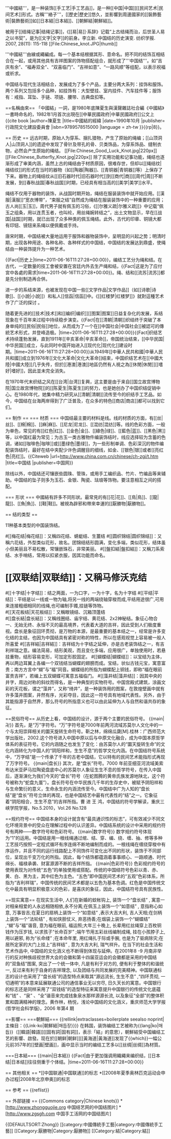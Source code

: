 '''中國結'''，是一种装饰[[手工艺|手工艺品]]，是一种[[中国|中国]][[民间艺术|民间艺术]]形式。古稱'''絡子'''，[[歷史|歷史]]悠久，並影響到周邊國家的[[裝飾藝術|裝飾藝術]]如[[日本結|日本結]]、[[朝鮮結|朝鮮結]]。

被用于[[结绳记事|结绳记事]]，《[[易|易]]·系辞》记载“上古结绳而治，后世圣人易之以书契”，是为[[文字|文字]]的前身。<ref name="li">李立新. 中国结的历史演变. 纺织学报. 2007, 28(11): 115-118</ref>
[[File:Chinese_knot.JPG|thumb]]

'''中國結'''由線或繩編成。每一个基本结根据其形、意命名。把不同的结饰互相结合在一起，或用其他具有吉祥图案的饰物搭配组合，就形成了'''中国结'''。如“吉庆有余”、“福寿双全”、“双喜临门”、“吉祥如意”、“一路风顺”等组配，以表示祝福或祈求。

中国结与现代生活相结合，发展成为了多个产品，主要分两大系列：挂饰和服饰。两个系列又包括多个品种，如挂饰有：大型壁挂、室内挂件、汽车挂件等；服饰有：戒指、耳坠、手链、项链、腰带、古典盘扣等。

==名稱由來==
「中國結」一詞，是1980年底陳夏生與漢聲雜誌社合編《中國結》一書時命名的，1982年1月首次出現在[[中華民國政府|中華民國政府]]公文上<ref name=經緯>{{cite book  |author=陳夏生 |title=中國結的經緯 |date=1990年10月 |publisher=行政院文化建設委員會 |isbn=9789578515000 |language = zh-tw }}</ref>{{rp|8}}。

== 历史 ==
远古时期，原始人为穿系、捆扎猎物，产生了原始的绳编；[[山顶洞人|山顶洞人]]的遗迹中发现了骨针及带孔的骨、贝类饰品，为穿系饰品、缝制衣物，必然会产生原始的绳结。
[[File:Chinese_Good_Luck_Knot.jpg|220px]]
[[File:Chinese_Butterfly_Knot.jpg|220px]]
除了实用功能和记事功能，绳结也逐渐形成了审美内涵，虽然上古的绳结由于材质原因，很难存世，但却以[[绳结纹|绳结纹]]的形式在当时的器物（如[[陶器|陶器]]、[[青铜器|青铜器]]等）上保存了下来。<ref name="li"/>器物上的绳结纹从[[旧石器时代|旧石器时代]]到[[商代|商]][[周代|周]]不断发展，到[[春秋战国|春秋战国]]时期，已经具有相当高的[[美学|美学]]水平。

绳结不仅用于器物的装饰，从战国时期开始，绳结在服装装饰中就开始应用。[[漢服|漢服]]“宽衣博带”，“束服之结”自然成为绳结在服装装饰中的一种重要的应用；古人尚[[玉|玉]]，周代男子就有佩玉的习俗，《[[尔雅义疏|尔雅义疏]]》中记载“佩玉之组条，用以连贯玉者，也叫纶，用丝绳婉转结之”，出土文物显示，早在[[战国|战国]]时期，就已出现了众多种类的佩玉绳结。此外，古代的印章、铜镜大都有印钮、镜钮来系绳以便佩戴或手持。<ref name="li"/>

唐宋时期，中国结被大量地运用于服饰和器物装饰中，呈明显的兴起之势；明清时期，出现各种用途、各种名称、各种样式的中国结，中国结的发展达到鼎盛，使绳结由一种装饰提升为一种艺术。

{{Fact|历史上|time=2011-06-16T11:27:28+00:00}}，编结工艺分为绳和结。在古代，一定数量的技工會被安置在宮廷内外去生产绳和结，{{Fact|这是为了应付宮中各處的需求|time=2011-06-16T11:27:28+00:00}}。绳、结和[[流苏|流苏]]都是先分别制造再合併。

进一步的系结来源，也被发现在中国一些[[文学作品|文学作品]]（如[[诗歌|诗歌]]、[[小說|小說]]）和私人[[信函|信函]]中。《[[红楼梦|红楼梦]]》就對這種艺术作了广泛的探讨 。

随着更先进的[[技术|技术]]和[[编织|编织]][[图案|图案]]日益复杂化的发展，系结现象在千百年来过程中持续稳步演变。{{Fact|在[[清朝|清朝]]织结终于突破了本身单纯的[[民俗|民俗]]地位，从而成为了一个在[[中国社会|中国社会]]被認可的傳統艺术形式，并登峰造极。|time=2011-06-16T11:27:28+00:00}}{{Fact|织结艺术持续蓬勃发展，直到1911年[[辛亥革命|辛亥革命]]，帝国统治结束，[[中华民国|中华民国]]成立，与此同时中国开始进入[[现代化|现代化]]建设时期。|time=2011-06-16T11:27:28+00:00}}从1949年[[中華人民共和國|中華人民共和國]]成立到1976年[[文化大革命|文化大革命]]结束，中国织结艺术在[[中國大陸|中國大陸]]几乎失传，但於[[港澳|港澳]]地區仍然有人視之為[[休閒|休閒]][[嗜好|嗜好]]，因此並未完全消失。

在1970年代末织结之风在[[台湾|台湾]]复興，这主要是由于来自[[国立故宫博物院|国立故宫博物院]]的[[陈夏生|陈夏生]]的努力，也是她创办了中国织结促销中心。在1980年代，她集中精力研究从[[清朝|清朝]]流传至今的织结手工艺品。如今，中国结在台海两岸得到了广泛普及，在众多的特色[[商店|商店]]都可以找到它们。

== 制作 ==
=== 材质 ===
中国结最主要的材料是线。线的材质的方面，有[[丝|丝]]、[[棉|棉]]、[[麻|麻]]、[[尼龙|尼龙]]、[[混纺|混纺]]等。线的色彩方面，一般为单色，常见的有[[红色|红]]、[[金色|金]]、[[綠色|绿]]、[[藍色|蓝]]、[[黑色|黑]]等，以中国红最为常见；为古玉一类古雅物件编装饰结时，线应选择较为含蓄的色调，诸如[[咖啡色|咖啡]]或[[墨绿色|墨绿]]，为一些形制单调、色彩深沉的物件编配装饰结时，最好在结中夹配少许色调醒目的细线，如金、[[银色|银]]或者[[亮红色|亮红]]。<ref name="zgw">{{Citeweb |url=http://www.china.com.cn/chinese/ch-zgj/t.htm |title=中国结 |publisher=中国网}}</ref>

除线以外，中国结还可镶嵌些圆珠、管珠，或用手工编织品、竹片、竹编品等来辅助。中国结的坠子则多为玉石、金银、陶瓷、珐琅等饰物<ref name="zgw"/>。要注意相互之间的搭配。

=== 形状 ===
中國結有許多不同形狀。最常見的有[[花|花]]、[[鳥|鳥]]、[[龍|龍]]、[[魚|魚]]、[[鞋|鞋]]。被視為辟邪和帶來幸運的[[厭勝物|厭勝物]]。

== 结的类型 ==

11种基本类型的中国装饰结。

#[[梅花结|梅花结]]：又稱四花结、蜻蜓结、生薑结 
#[[圆织锦结|圆织锦结]]：又稱六花结，外型类似花形，故名。团锦结结形圆满，变化多端，类似花形，结体虽小但美丽且不易松散，常镶嵌珠石，非常美丽。
#[[盤扣結|盤扣結]]：又稱刀系索结、水手哨结，常用以扣紧衣服，因其功能而命名。 
# [[双联结|双联结]]：又稱马修沃克结
#[[十字结|十字结]]：结之两面，一为口字，一为十字，名为十字结
#[[平结|平结]]：平结是以一线或一物为轴,将另一线的两端绕轴穿梭而成,平结用途很广,可用来连接粗细相同的线绳,也可编制手镯,挂链等饰物。  
#[[天花板结|天花板结]]：又稱眼镜结、沉箱顶蓬结   
#[[盘长結|盘长結]]：又稱线圈结、庙宇结、黄花结、2x2神秘结。象征心物合一、无始无终、永恒不灭的最高境界，代表着大道的吉祥，因此受到人们极度重视。盘长是象征回环贯彻，是万物的本源，是最重要的基本结之一，经常是许多变化结的主结，也因为中国结具有紧密对称的特性，所以在感观视觉上容易被一般人所喜爱
#[[吉祥結|吉祥結]]：吉祥结为十字结之延伸，亦是古老装饰结之一，有吉利祥瑞之意。编法简易，结形美观，而且变化多端，应用很广，单独使用时，若悬挂重物，结形容易变形，可加定形胶固定。
#[[蝴蝶结|蝴蝶结]]：以宝结为主体，再以两边耳翼上各编一个双钱结当蝴蝶的翅膀而成。宝结，状似古钱元宝，寓意富贵；南方方言中“蝴”与“福”同音。蝴蝶结的所指为蝴蝶配上铜钱，即称“福在眼前富贵吉祥”，若编上五双蝴蝶可寓意五福临门。
#[[藻井结|藻井结]]：因其中央的井字，周边对称的斜纹而得名，是一种典型的实物符号。中国宫殿式建筑，涂画文彩的天花板，谓之“藻井”，又称“绮井”，是一种装饰用的图案，在敦煌壁画中就有许多藻井图案，井然有序，光彩夺目，因此这一符号具有地域代表性。另外，由于其能指源于自然界，那么符号的所指意义也可以由此延伸为人与自然和谐共存的象征。

==民俗符号==
从历史上看，中国结的设计，源于两个主要的民俗符号。
{{main|卍}}
首先，是“万”字符号。“万”字符号是7000年前两河流域苏莫尔人文化中的一个与太阳崇拜相关的圜天旋转生命符号。<ref name="ot">靳之林，绵绵瓜瓞[M].桂林：广西师范大学出版社，2002.</ref>这个符号进入中国中原以后与中原文化融合，成为中国本原哲学体系的表征符号。它的内涵随之也发生了变化：由苏莫尔人的“圜天旋转生命”的文化内涵转化为中国人的“阴阳祥和，生生不息”的哲学文化内涵。在中国结符号系统中，“万字结”是一个传承了千年的古老中国结，它以特有的民间艺术能指形式再现了万字符号。
{{main|盘长}}
其次，是“盘长”符号。7000 年前亚细亚河流域美索布达米亚萨马拉陶瓷盘底中心的苏莫尔人象征生生不息的哲学符号，在传入中国后，逐渐演化为我们今天的“盘长”符号（在蛇图腾的黄帝氏族发源地陕北，这个符号被称为“蛇盘九蛋”）。盘长符号在中华民族几千年的生存史中，被赋予阴阳祥和与生命繁衍的意义，生命永生的内涵流传至今。中国结中广为人知的“盘长结”是“盘长”符号立体的再现，也是中国结艺中最有代表性的“结”之一。它象征着“阴阳相合，生生不息”的吉祥所指。<ref name="cq">曹 进 王 鸿，中国结的符号学解读，重庆三峡学院学报，No.5.2010，Vol.26 No.128</ref>

==规约符号==
中国结本身的设计就含有“最具通识性的标志”，可有效减少不同文化环境背景中的受众在理解过程中的认识差异。中国结系统的设计中采用的规约符号有两种——数字符号和色彩符号。
{{main|数字符号}}
数字规约符号体现为“1”的运用。中国结是用一根线绳通过绾、结、穿、编、绕、缠、抽、修等多种工艺技巧按照一定程式循环有序连绵不断地编制而成的。一根线绳在缠绕穿梭中有序运作，并且不同的运行线路配上不同饰件可变化出不同的形状，装饰于不同部位，呈现出千变万化的所指。因此，每个结饰都蕴涵着事事顺心、一路顺通、时代绵长、福禄承袭、财富源源不断的吉祥所指。
{{main|色彩符号}}
色彩规约符号的使用表现为对传统“五色”的单独使用或搭配。传统的中国结符号色彩以青、赤、黄、白、黑为主，其中红色为主色。“五色”即中国民间艺术的“五观”色彩体系，所指为“吉利祥瑞”，中国传统的民间艺术都是以五色为基本色调。红色是中国传统文化中最具有明显积极意义的色彩，是喜庆的象征，因此，中国结符号具有民族性。<ref name="cq"/>

==现实寓意==
在现实生活中, 人们在新婚的蚊帐钩上, 装饰一个“盘长结” , 寓意一对相亲相爱的人永远相随相依,永不分离;在佩玉上装饰一个“如意结” , 意指称心如意, 万事皆吉;在夏日的扇柄上装饰一个“如意结” ,表示大吉大利, 吉人天相;在剑柄上装饰一个“法轮结” , 有如侠胆仗义, 弃恶扬善;在烟袋上装饰一个“蝴蝶结” ,“蝴”与“福”谐音, 意为福在眼前, 福运照;大年三十晚上, 长辈用红丝绳穿上百枚铜钱作为压岁钱, 以求孩子“长命百岁” ;端午节用五彩丝线编制成绳, 挂在小孩脖子上, 用以避邪, 称为“长命缕” ;在本命年里, 用红绳扎于际或手腕, 也是为了驱病除灾;在居所定家的大门上挂上“吉祥结” , 意为大吉大利, 瑞气祥升。在当下的社会生活和艺术作品中, 中国结的文化涵义也不断得到体现与延伸。在2001年8 -9 月南非举行的反对种族歧视世界大会的会徽和第十四届亚运会的会徽都是采用的中国结的“双鱼结”图案, 突出了一个统一体中, 凡是有利于对方的, 便有利于整体的和谐统一, 反过来有利于自身的吉祥理念, 以及团结与共同发展的完美精神。中国联通标志的设计也采用了“盘长结”的造型特点来取其“源远流长, 生生不息” ,“四环贯彻, 一切通明”的本意来延展联通公司的通信事业无以穷尽, 日久天长的寓意。中国银行的标志还是同样采用了“双钱结”的造型特征来寓意提升中国银行的传统文化底蕴和“钱” 、“泉” 、“全”谐音来完成钱象泉水那样源源长流, 以及象征“全部”的整体积累和圆满精神的理念。<ref name="yy">黄作林，杨悦，浅论中国结的文化涵义，重庆师范大学学报(哲学社会科学版)，2006 年第4 期</ref>

==影響==
===朝鮮結===
{{rellink|extraclasses=boilerplate seealso noprint|主條目：{{Link-ko|朝鮮結|매듭장}}}}
在韩国，装饰编结工艺被称为{{lang|ko|매듭}}（[[韓語|韓語]][[固有詞|固有詞]]，表示「結」的意思），朝鮮結受中国编结工艺的影響、啟發。现在於[[朝鲜|朝鲜]][[黃海道|黃海道]]发现了{{which}}一幅公元前357年的[[壁画|壁画]]，画中显示当时的编结工艺多以[[丝绸|丝绸]]為材質。

===日本結===
{{main|日本結}}
{{Fact|由于更加强调用織繩来编织结，[[日本结|日本结]]往往侧重于个体结。|time=2011-06-16T11:27:28+00:00}}

== 其他相关 ==
*[[中国联通|中国联通]]的标志
*[[2008年夏季奥林匹克运动会申办过程|2008年北京申奥]]的标志

== 参考 ==
{{reflist}}

== 外部链接 ==
{{Commons category|Chinese knots}}
*[http://www.zhongguojie.org 中国结艺网的中国结图片]
*[http://www.zgsgh.com 中国手工活网的中国结图片]

{{DEFAULTSORT:Zhong}}
[[category:中國傳統手工藝|category:中國傳統手工藝]]
[[Category:厭勝物|Category:厭勝物]]
[[Category:結|Category:結]]